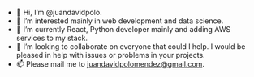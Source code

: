 - 👋 Hi, I’m @juandavidpolo.
- 👀 I’m interested mainly in web development and data science.
- 🌱 I’m currently React, Python developer mainly and adding AWS services to my stack.
- 💞️ I’m looking to collaborate on everyone that could I help. I would be pleased in help with issues or problems in your projects.
- 📫 Please mail me to juandavidpolomendez@gmail.com.

<!---
juandavidpolo/juandavidpolo is a ✨ special ✨ repository because its `README.md` (this file) appears on your GitHub profile.
You can click the Preview link to take a look at your changes.
--->
